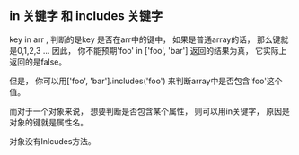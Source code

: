 ## in 关键字 和 includes 关键字

key in arr , 判断的是key 是否在arr中的键中， 如果是普通array的话， 那么键就是0,1,2,3 ...
因此， 你不能预期'foo' in ['foo', 'bar'] 返回的结果为真， 它实际上返回的是false。

但是， 你可以用['foo', 'bar'].includes('foo') 来判断array中是否包含'foo'这个值。

而对于一个对象来说， 想要判断是否包含某个属性， 则可以用in关键字， 原因是对象的键就是属性名。

对象没有Inlcudes方法。
